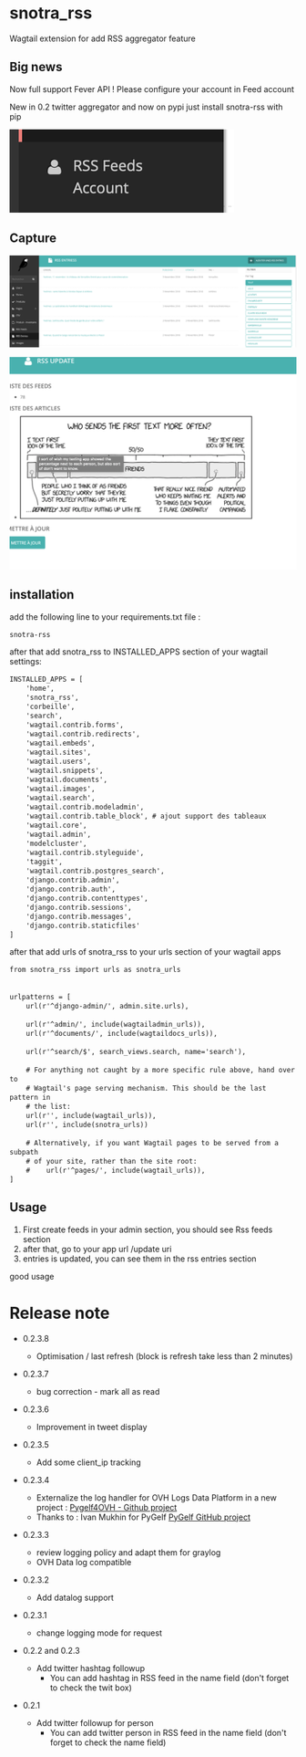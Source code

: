 # snotra_rss
Wagtail extension for add RSS aggregator feature

## Big news
Now full support Fever API !
Please configure your account in Feed account


New in 0.2 twitter aggregator
and now on pypi just install snotra-rss with pip

![feed account](doc/feed%20account.png)


## Capture
![capture](doc/entries.png)


![capture of article](doc/article.png)



## installation
add the following line to your requirements.txt file :
````
snotra-rss
````

after that add snotra_rss to INSTALLED_APPS section of your wagtail settings:
````
INSTALLED_APPS = [
    'home',
    'snotra_rss',
    'corbeille',
    'search',
    'wagtail.contrib.forms',
    'wagtail.contrib.redirects',
    'wagtail.embeds',
    'wagtail.sites',
    'wagtail.users',
    'wagtail.snippets',
    'wagtail.documents',
    'wagtail.images',
    'wagtail.search',
    'wagtail.contrib.modeladmin',
    'wagtail.contrib.table_block', # ajout support des tableaux
    'wagtail.core',
    'wagtail.admin',
    'modelcluster',
    'wagtail.contrib.styleguide',
    'taggit',
    'wagtail.contrib.postgres_search',
    'django.contrib.admin',
    'django.contrib.auth',
    'django.contrib.contenttypes',
    'django.contrib.sessions',
    'django.contrib.messages',
    'django.contrib.staticfiles'
]
````

after that add urls of snotra_rss to your urls section of your wagtail apps

````
from snotra_rss import urls as snotra_urls


urlpatterns = [
    url(r'^django-admin/', admin.site.urls),

    url(r'^admin/', include(wagtailadmin_urls)),
    url(r'^documents/', include(wagtaildocs_urls)),

    url(r'^search/$', search_views.search, name='search'),

    # For anything not caught by a more specific rule above, hand over to
    # Wagtail's page serving mechanism. This should be the last pattern in
    # the list:
    url(r'', include(wagtail_urls)),
    url(r'', include(snotra_urls))

    # Alternatively, if you want Wagtail pages to be served from a subpath
    # of your site, rather than the site root:
    #    url(r'^pages/', include(wagtail_urls)),
]
````

## Usage
1. First create feeds in your admin section, you should see Rss feeds section
2. after that, go to your app url /update uri
3. entries is updated, you can see them in the rss entries section

good usage


# Release note
 - 0.2.3.8
   * Optimisation / last refresh (block is refresh take less than 2 minutes)
 - 0.2.3.7
   * bug correction - mark all as read
 - 0.2.3.6
   * Improvement in tweet display
 - 0.2.3.5
   * Add some client_ip tracking
 - 0.2.3.4
   * Externalize the log handler for OVH  Logs Data Platform in a new project : [Pygelf4OVH - Github project](https://github.com/olopost/pygelf4ovh.git)
   * Thanks to : Ivan Mukhin for PyGelf [PyGelf GitHub project](https://github.com/keeprocking/pygelf)
 - 0.2.3.3
   * review logging policy and adapt them for graylog
   * OVH Data log compatible
 - 0.2.3.2
   * Add datalog support
 - 0.2.3.1
   * change logging mode for request
 - 0.2.2 and 0.2.3
   * Add twitter hashtag followup
     - You can add hashtag in RSS feed in the name field (don't forget to check the twit box)
 
 - 0.2.1
   * Add twitter followup for person
     - You can add twitter person in RSS feed in the name field (don't forget to check the name field)